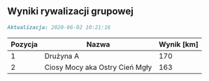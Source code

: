 ## Wyniki rywalizacji grupowej

```markdown
Aktualizacja: 2020-06-02 10:21:16
```

Pozycja | Nazwa | Wynik [km] |
------------ | -------------  | -------------
 1 |Drużyna A | 170 
 2 |Ciosy Mocy aka Ostry Cień Mgły | 163
